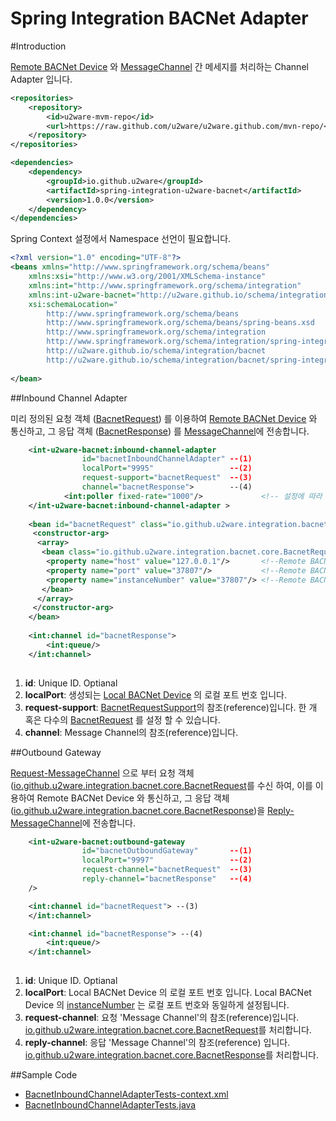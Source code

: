 Spring Integration BACNet Adapter
=================================================

#Introduction 

[Remote BACNet Device](http://www.bacnet.org/) 와 [MessageChannel](http://docs.spring.io/spring-integration/docs/4.2.4.RELEASE/reference/html/messaging-channels-section.html#channel) 간 메세지를 처리하는 Channel Adapter 입니다. 

```xml
<repositories>
    <repository>
        <id>u2ware-mvm-repo</id>
        <url>https://raw.github.com/u2ware/u2ware.github.com/mvn-repo/</url>
    </repository>
</repositories>

<dependencies>
	<dependency>
		<groupId>io.github.u2ware</groupId>
		<artifactId>spring-integration-u2ware-bacnet</artifactId>
		<version>1.0.0</version>
	</dependency>
</dependencies>
```

Spring Context 설정에서 Namespace 선언이 필요합니다.

```xml
<?xml version="1.0" encoding="UTF-8"?>
<beans xmlns="http://www.springframework.org/schema/beans"
	xmlns:xsi="http://www.w3.org/2001/XMLSchema-instance"
	xmlns:int="http://www.springframework.org/schema/integration"
	xmlns:int-u2ware-bacnet="http://u2ware.github.io/schema/integration/bacnet"
	xsi:schemaLocation="
		http://www.springframework.org/schema/beans 
		http://www.springframework.org/schema/beans/spring-beans.xsd
		http://www.springframework.org/schema/integration 
		http://www.springframework.org/schema/integration/spring-integration.xsd
		http://u2ware.github.io/schema/integration/bacnet 
		http://u2ware.github.io/schema/integration/bacnet/spring-integration-bacnet.xsd">
		
</bean>
```

##Inbound Channel Adapter

미리 정의된 요청 객체 ([BacnetRequest](src/main/java/io/github/u2ware/integration/core/inbound/BacnetRequest.java)) 를 이용하여 [Remote BACNet Device](http://www.bacnet.org/) 와 통신하고, 그 응답 객체 ([BacnetResponse](src/main/java/io/github/u2ware/integration/core/inbound/BacnetResponse.java)) 를 [MessageChannel](http://docs.spring.io/spring-integration/docs/4.2.4.RELEASE/reference/html/messaging-channels-section.html#channel)에 전송합니다. 

```xml
	<int-u2ware-bacnet:inbound-channel-adapter 
				id="bacnetInboundChannelAdapter" --(1)
				localPort="9995"                 --(2)
				request-support="bacnetRequest"  --(3)
				channel="bacnetResponse">        --(4)
			<int:poller fixed-rate="1000"/>             <!-- 설정에 따라 통신을 반복 합니다.(polling) -->
	</int-u2ware-bacnet:inbound-channel-adapter >
	
	<bean id="bacnetRequest" class="io.github.u2ware.integration.bacnet.inbound.BacnetRequestSupport">
	 <constructor-arg>
	  <array>
	   <bean class="io.github.u2ware.integration.bacnet.core.BacnetRequest">
	    <property name="host" value="127.0.0.1"/>       <!--Remote BACNet Device 의 ip -->
		<property name="port" value="37807"/>           <!--Remote BACNet Device 의 port -->
		<property name="instanceNumber" value="37807"/> <!--Remote BACNet Device 의 instance number-->
	   </bean>
	  </array>
	 </constructor-arg>
	</bean>
	
	<int:channel id="bacnetResponse">   
		<int:queue/>
	</int:channel>
	              
```
1. **id**:	Unique ID.  Optianal
2. **localPort**: 생성되는 [Local BACNet Device](http://www.bacnet.org/) 의 로컬 포트 번호 입니다.
3. **request-support**:  [BacnetRequestSupport](src/main/java/io/github/u2ware/integration/bacnet/inbound/BacnetRequestSupport.java)의 참조(reference)입니다. 한 개 혹은 다수의 [BacnetRequest](src/main/java/io/github/u2ware/integration/core/inbound/BacnetRequest.java) 를 설정 할 수 있습니다.
4. **channel**: Message Channel의 참조(reference)입니다. 


##Outbound Gateway

[Request-MessageChannel](http://docs.spring.io/spring-integration/docs/4.2.4.RELEASE/reference/html/messaging-channels-section.html#channel) 으로 부터 요청 객체([io.github.u2ware.integration.bacnet.core.BacnetRequest](src/main/java/io/github/u2ware/integration/core/inbound/BacnetRequest.java)를 수신 하여, 이를 이용하여 Remote BACNet Device 와 통신하고, 그 응답 객체([io.github.u2ware.integration.bacnet.core.BacnetResponse](src/main/java/io/github/u2ware/integration/core/inbound/BacnetResponse.java))을 [Reply-MessageChannel](http://docs.spring.io/spring-integration/docs/4.2.4.RELEASE/reference/html/messaging-channels-section.html#channel)에 전송합니다.

```xml
	<int-u2ware-bacnet:outbound-gateway 
				id="bacnetOutboundGateway"       --(1)      
				localPort="9997"                 --(2)           
				request-channel="bacnetRequest"  --(3)
				reply-channel="bacnetResponse"   --(4)
	/>

	<int:channel id="bacnetRequest"> --(3)
	</int:channel>

	<int:channel id="bacnetResponse"> --(4)
		<int:queue/>
	</int:channel>
	
```
1. **id**:	Unique ID.  Optianal
2. **localPort**: Local BACNet Device 의 로컬 포트 번호 입니다. Local BACNet Device 의 [instanceNumber](http://www.bacnet.org/) 는 로컬 포트 번호와 동일하게 설정됩니다.
3. **request-channel**: 요청 'Message Channel'의 참조(reference)입니다. [io.github.u2ware.integration.bacnet.core.BacnetRequest](src/main/java/io/github/u2ware/integration/bacnet/core/BacnetRequest.java)를 처리합니다.
4. **reply-channel**: 응답 'Message Channel'의 참조(reference) 입니다. [io.github.u2ware.integration.bacnet.core.BacnetResponse](src/main/java/io/github/u2ware/integration/bacnet/core/BacnetResponse.java)를 처리합니다. 

##Sample Code

* [BacnetInboundChannelAdapterTests-context.xml](src/test/java/io/github/u2ware/integration/bacnet/inbound/BacnetInboundChannelAdapterTests-context.xml)
* [BacnetInboundChannelAdapterTests.java](src/test/java/io/github/u2ware/integration/bacnet/inbound/BacnetInboundChannelAdapterTests.java)


